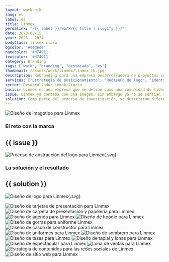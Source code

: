 ```yaml
---
layout: work.njk 
lang: es
label: es
title: Linmex
permalink: "/{{ label }}/work/{{ title | slugify }}/"
date: 2023-08-15
year: 2023 - 2024
bodyClass: linmex claro
bgcolor: '#dedede'
namecolor: '#d74911'
textcolor: '#d74911'
category: Branding
tags: ["work", "branding", "destacado", "es"]
thumbnail: /assets/work/linmex/linmex_tb.jpg
description: Rebranding para una empresa desarrolladora de proyectos inmobiliarios
services: ["Estrategia de posicionamiento", "Rediseño de logo", "Identidad Corporativa", "Desarrollo de sitio Web"]
sector: Desarrollador inmobiliario
basics: Linmex es una empresa que se define como una comunidad de líderes inmobiliarios en Mérida, Yucatán, en continua búsqueda de oportunidades de cambio para la industria de los Bienes Raíces, a través de propuestas innovadoras que propicien una mejor calidad de vida para sus inversionistas, colaboradores y la sociedad en general.
issue: Linmex ya contaba con una imagen, sin embargo ya no se sentían representados por ella. Adicionalmente su logo se parecía visualmente a otro, lo cual ocasionaba problemas para lograr establecer una identidad propia. Por tal motivo, resultó importante llevar a cabo un rebranding completo, desde donde se pudiera construir una nueva identidad con base a sus valores, esencia y diferenciadores.
solution: Como parte del proceso de investigación, se detectaron diferenciadores que eran clave durante el proceso de trabajo que desempeña Linmex con sus socios, asesores y desarrollos. En primer lugar, ofrecen crecimiento para sus inversionistas, tanto a socios capitalistas como aportadores. También brindan dirección a sus asesores internos y externos, a fin de que cuenten con las herramientas y el conocimiento para ser más efectivos en la venta de las propiedades. Por último, logran el éxito en cada nuevo proyecto mediante una metodología probada, sistémica y funcional. Estos fueron los atributos que dieron lugar a su identidad empezando con la imagen del logo, una abstracción de esos tres conceptos base. A partir de ahí, la identidad refuerza los mismos tres componentes, impulsada por un color dinámico, moderno y joven, y equilibrada por una estructura de contenidos formal y sobria.
---
```


![Diseño de imagotipo para Linmex](/assets/work/linmex/linmex_imagotipo.jpg)

<div class="column__2">
    <div class="col__left">
        <h3>El reto con la marca</h3>
    </div>
    <div class="col__right">
        <h2>{{ issue }}</h2>
    </div>
</div>

![Proceso de abstracción del logo para Linmex](/assets/work/linmex/linmex_logo_proceso.svg){.svg}

<div class="column__2 work__column__2">
    <div class="col__left">
        <h3>La solución y el resultado</h3>
    </div>
    <div class="col__right">
        <h2>{{ solution }}</h2>
    </div>
</div>

![Diseño de logo para Linmex](/assets/work/linmex/linmex_logo.svg){.svg}

![Diseño de tarjetas de presentación para Linmex](/assets/work/linmex/linmex_tarjetas.jpg)
![Diseño de carpeta de presentación y papelería para Linmex](/assets/work/linmex/linmex_folder.jpg)
![Diseño de agenda para Linmex](/assets/work/linmex/linmex_agenda.jpg)
![Diseño de hoodie para Linmex](/assets/work/linmex/linmex_hoodie.jpg)
![Diseño de gorras para uniforme Linmex](/assets/work/linmex/linmex_gorras.jpg)
![Diseño de casco de constructor para Linmex](/assets/work/linmex/linmex_casco.jpg)
![Diseño de uniformes para Linmex](/assets/work/linmex/linmex_uniformes.jpg)
![Diseño de sombrero para Linmex](/assets/work/linmex/linmex_sombrero.jpg)
![Diseño de tazas para Linmex](/assets/work/linmex/linmex_taza.jpg)
![Diseño de tapial y lonas para Linmex](/assets/work/linmex/linmex_paneles.jpg)
![Diseño de espectacular para Linmex](/assets/work/linmex/linmex_espectacular.jpg)
![Lona de ventas para Linmex](/assets/work/linmex/linmex_lona.jpg)
![Estrategia de contenidos para las redes sociales de Linmex](/assets/work/linmex/linmex_instagram.jpg)
![Diseño de sitio web para Linmex](/assets/work/linmex/linmex_web.jpg)